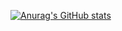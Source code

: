 [![Anurag's GitHub stats](https://github-readme-stats.vercel.app/api?username=jieff)](https://github.com/anuraghazra/github-readme-stats)
